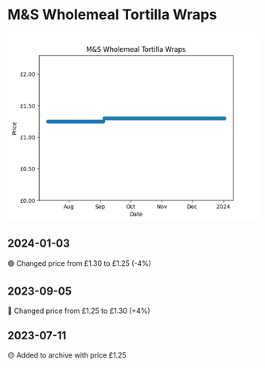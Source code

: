 # M&S Wholemeal Tortilla Wraps
![](charts/product-510858011.png)
## 2024-01-03
🟢 Changed price from £1.30 to £1.25 (-4%)
## 2023-09-05
🔴 Changed price from £1.25 to £1.30 (+4%)
## 2023-07-11
🟡 Added to archive with price £1.25